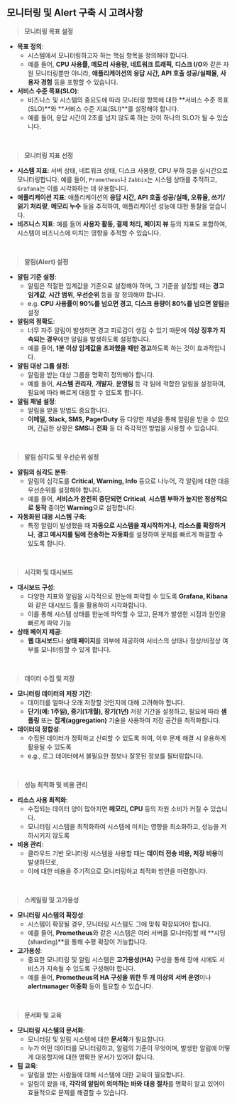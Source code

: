 ## 모니터링 및 Alert 구축 시 고려사항

> **모니터링 목표 설정**
>

- **목표 정의**:
    - 시스템에서 모니터링하고자 하는 핵심 항목을 정의해야 합니다.
    - 예를 들어, **CPU 사용률, 메모리 사용량, 네트워크 트래픽, 디스크 I/O**와 같은 자원 모니터링뿐만 아니라, **애플리케이션의 응답 시간, API 호출 성공/실패율**, **사용자 경험** 등을
      포함할 수 있습니다.
- **서비스 수준 목표(SLO)**:
    - 비즈니스 및 시스템의 중요도에 따라 모니터링 항목에 대한 **서비스 수준 목표(SLO)**와 **서비스 수준 지표(SLI)**를 설정해야 합니다.
    - 예를 들어, 응답 시간이 2초를 넘지 않도록 하는 것이 하나의 SLO가 될 수 있습니다.

<br/>

> **모니터링 지표 선정**
>

- **시스템 지표**: 서버 상태, 네트워크 상태, 디스크 사용량, CPU 부하 등을 실시간으로 모니터링합니다. 예를 들어, `Prometheus`나 `Zabbix`는 시스템 상태를 추적하고, `Grafana`는
  이를 시각화하는 데 유용합니다.
- **애플리케이션 지표**: 애플리케이션의 **응답 시간, API 호출 성공/실패, 오류율, 쓰기/읽기 처리량**, **메모리 누수** 등을 추적하여, 애플리케이션 성능에 대한 통찰을 얻습니다.
- **비즈니스 지표**: 예를 들어 **사용자 활동, 결제 처리, 페이지 뷰** 등의 지표도 포함하여, 시스템이 비즈니스에 미치는 영향을 추적할 수 있습니다.

<br/>

> **알림(Alert) 설정**
>

- **알림 기준 설정**:
    - 알림은 적절한 임계값을 기준으로 설정해야 하며, 그 기준을 설정할 때는 **경고 임계값**, **시간 범위**, **우선순위** 등을 잘 정의해야 합니다.
    - e.g. **CPU 사용률이 90%를 넘으면 경고**, **디스크 용량이 80%를 넘으면 알림**을 설정
- **알림의 정확도**:
    - 너무 자주 알림이 발생하면 경고 피로감이 생길 수 있기 때문에 **이상 징후가 지속되는 경우**에만 알림을 발생하도록 설정합니다.
    - 예를 들어, **1분 이상 임계값을 초과했을 때만 경고**하도록 하는 것이 효과적입니다.
- **알림 대상 그룹 설정**:
    - 알림을 받는 대상 그룹을 명확히 정의해야 합니다.
    - 예를 들어, **시스템 관리자**, **개발자**, **운영팀** 등 각 팀에 적합한 알림을 설정하여, 필요에 따라 빠르게 대응할 수 있도록 합니다.
- **알림 채널 설정**:
    - 알림을 받을 방법도 중요합니다.
    - **이메일, Slack, SMS, PagerDuty** 등 다양한 채널을 통해 알림을 받을 수 있으며,
      긴급한 상황은 **SMS**나 **전화** 등 더 즉각적인 방법을 사용할 수 있습니다.

<br/>

> **알림 심각도 및 우선순위 설정**
>

- **알림의 심각도 분류**:
    - 알림의 심각도를 **Critical, Warning, Info** 등으로 나누어, 각 알림에 대한 대응 우선순위를 설정해야 합니다.
    - 예를 들어, **서비스가 완전히 중단되면 Critical**, **시스템 부하가 높지만 정상적으로 동작** 중이면 **Warning**으로 설정합니다.
- **자동화된 대응 시스템 구축**:
    - 특정 알림이 발생했을 때 **자동으로 시스템을 재시작하거나**, **리소스를 확장하거나**, **경고 메시지를 팀에 전송하는 자동화**를 설정하여 문제를 빠르게 해결할 수 있도록 합니다.

<br/>

> **시각화 및 대시보드**
>

- **대시보드 구성**:
    - 다양한 지표와 알림을 시각적으로 한눈에 파악할 수 있도록 **Grafana, Kibana**와 같은 대시보드 툴을 활용하여 시각화합니다.
    - 이를 통해 시스템 상태를 한눈에 파악할 수 있고, 문제가 발생한 시점과 원인을 빠르게 파악 가능
- **상태 페이지 제공**:
    - **웹 대시보드**나 **상태 페이지**를 외부에 제공하여 서비스의 상태나 정상/비정상 여부를 모니터링할 수 있게 합니다.

<br/>

> **데이터 수집 및 저장**
>

- **모니터링 데이터의 저장 기간**:
    - 데이터를 얼마나 오래 저장할 것인지에 대해 고려해야 합니다.
    - **단기(예: 1주일), 중기(1개월), 장기(1년)** 저장 기간을 설정하고,
      필요에 따라 **샘플링** 또는 **집계(aggregation)** 기술을 사용하여 저장 공간을 최적화합니다.
- **데이터의 정합성**:
    - 수집된 데이터가 정확하고 신뢰할 수 있도록 하여, 이후 문제 해결 시 유용하게 활용될 수 있도록
    - e.g., 로그 데이터에서 불필요한 정보나 잘못된 정보를 필터링합니다.

<br/>

> **성능 최적화 및 비용 관리**
>

- **리소스 사용 최적화**:
    - 수집되는 데이터 양이 많아지면 **메모리, CPU** 등의 자원 소비가 커질 수 있습니다.
    - 모니터링 시스템을 최적화하여 시스템에 미치는 영향을 최소화하고, 성능을 저하시키지 않도록
- **비용 관리**:
    - 클라우드 기반 모니터링 시스템을 사용할 때는 **데이터 전송 비용, 저장 비용**이 발생하므로,
    - 이에 대한 비용을 주기적으로 모니터링하고 최적화 방안을 마련합니다.

<br/>

> **스케일링 및 고가용성**
>

- **모니터링 시스템의 확장성**:
    - 시스템이 확장될 경우, 모니터링 시스템도 그에 맞춰 확장되어야 합니다.
    - 예를 들어, **Prometheus**와 같은 시스템은 여러 서버를 모니터링할 때 **샤딩(sharding)**을 통해 수평 확장이 가능합니다.
- **고가용성**:
    - 중요한 모니터링 및 알림 시스템은 **고가용성(HA)** 구성을 통해 장애 시에도 서비스가 지속될 수 있도록 구성해야 합니다.
    - 예를 들어, **Prometheus의 HA 구성을 위한 두 개 이상의 서버 운영**이나 **alertmanager 이중화** 등이 필요할 수 있습니다.

<br/>

> **문서화 및 교육**
>

- **모니터링 시스템의 문서화**:
    - 모니터링 및 알림 시스템에 대한 **문서화**가 필요합니다.
    - 누가 어떤 데이터를 모니터링하고, 알림의 기준이 무엇이며, 발생한 알림에 어떻게 대응할지에 대한 명확한 문서가 있어야 합니다.
- **팀 교육**:
    - 알림을 받는 사람들에 대해 시스템에 대한 교육이 필요합니다.
    - 알림이 왔을 때, **각각의 알림이 의미하는 바와 대응 절차**를 명확히 알고 있어야 효율적으로 문제를 해결할 수 있습니다.